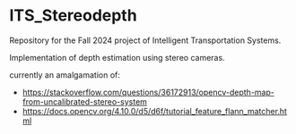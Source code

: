 # ITS_Stereodepth

Repository for the Fall 2024 project of Intelligent Transportation Systems.

Implementation of depth estimation using stereo cameras.

currently an amalgamation of:
- https://stackoverflow.com/questions/36172913/opencv-depth-map-from-uncalibrated-stereo-system
- https://docs.opencv.org/4.10.0/d5/d6f/tutorial_feature_flann_matcher.html